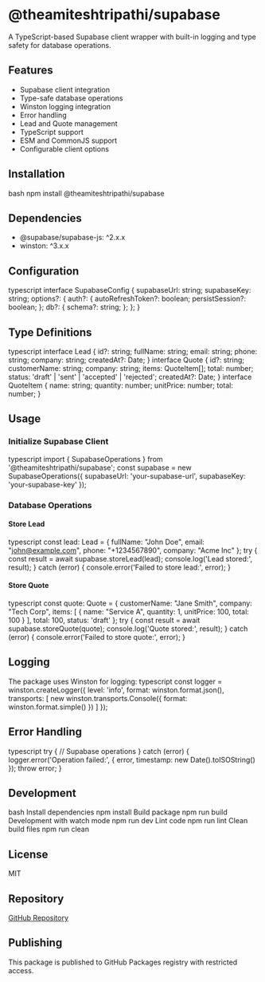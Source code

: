 # @theamiteshtripathi/supabase

A TypeScript-based Supabase client wrapper with built-in logging and type safety for database operations.

## Features

- Supabase client integration
- Type-safe database operations
- Winston logging integration
- Error handling
- Lead and Quote management
- TypeScript support
- ESM and CommonJS support
- Configurable client options

## Installation
bash
npm install @theamiteshtripathi/supabase


## Dependencies

- @supabase/supabase-js: ^2.x.x
- winston: ^3.x.x

## Configuration
typescript
interface SupabaseConfig {
supabaseUrl: string;
supabaseKey: string;
options?: {
auth?: {
autoRefreshToken?: boolean;
persistSession?: boolean;
};
db?: {
schema?: string;
};
};
}


## Type Definitions
typescript
interface Lead {
id?: string;
fullName: string;
email: string;
phone: string;
company: string;
createdAt?: Date;
}
interface Quote {
id?: string;
customerName: string;
company: string;
items: QuoteItem[];
total: number;
status: 'draft' | 'sent' | 'accepted' | 'rejected';
createdAt?: Date;
}
interface QuoteItem {
name: string;
quantity: number;
unitPrice: number;
total: number;
}


## Usage

### Initialize Supabase Client
typescript
import { SupabaseOperations } from '@theamiteshtripathi/supabase';
const supabase = new SupabaseOperations({
supabaseUrl: 'your-supabase-url',
supabaseKey: 'your-supabase-key'
});


### Database Operations

#### Store Lead
typescript
const lead: Lead = {
fullName: "John Doe",
email: "john@example.com",
phone: "+1234567890",
company: "Acme Inc"
};
try {
const result = await supabase.storeLead(lead);
console.log('Lead stored:', result);
} catch (error) {
console.error('Failed to store lead:', error);
}


#### Store Quote
typescript
const quote: Quote = {
customerName: "Jane Smith",
company: "Tech Corp",
items: [
{
name: "Service A",
quantity: 1,
unitPrice: 100,
total: 100
}
],
total: 100,
status: 'draft'
};
try {
const result = await supabase.storeQuote(quote);
console.log('Quote stored:', result);
} catch (error) {
console.error('Failed to store quote:', error);
}


## Logging

The package uses Winston for logging:
typescript
const logger = winston.createLogger({
level: 'info',
format: winston.format.json(),
transports: [
new winston.transports.Console({
format: winston.format.simple()
})
]
});


## Error Handling
typescript
try {
// Supabase operations
} catch (error) {
logger.error('Operation failed:', {
error,
timestamp: new Date().toISOString()
});
throw error;
}


## Development
bash
Install dependencies
npm install
Build package
npm run build
Development with watch mode
npm run dev
Lint code
npm run lint
Clean build files
npm run clean


## License

MIT

## Repository

[GitHub Repository](https://github.com/theamiteshtripathi/SaaSFactory/tree/main/packages/supabase)

## Publishing

This package is published to GitHub Packages registry with restricted access.
